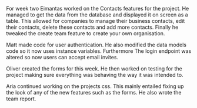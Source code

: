 For week two Eimantas worked on the Contacts features for the project. He managed to get the data from the database and displayed it on screen as a table. This allowed for companies to manage their business contacts, edit their contacts, delete these contacts and add more contacts. Finally he tweaked the create team feature to create your own organisation.

Matt made code for user authentication. He also modified the data models code so it now uses instance variables. Furthermore The login endpoint was altered so now users can accept email invites.

Oliver created the forms for this week. He then worked on testing for the project making sure everything was behaving the way it was intended to.

Aria continued working on the projects css. This mainly entailed fixing up the look of any of the new features such as the forms. He also wrote the team report.